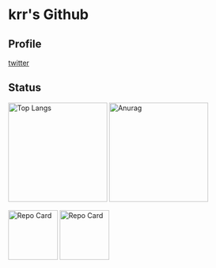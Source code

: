 # krr's Github
## Profile
[twitter](https://twitter.com/krrkrkrkrr)

## Status

<p align='left'>
  <img alt='Top Langs' height='200px' src='https://github-readme-stats.vercel.app/api/top-langs/?username=krkrkrr&count_private=true&layout=compact' />
  <img alt='Anurag's GitHub stats' height='200px' src='https://github-readme-stats.vercel.app/api?username=krkrkrr&count_private=true' />
</p>
<p align='left'>
  <img alt='Repo Card' height='100px' src='https://github-readme-stats.vercel.app/api/pin/?username=krkrkrr&repo=BigCalc' />
  <img alt='Repo Card' height='100px' src='https://github-readme-stats.vercel.app/api/pin/?username=krkrkrr&repo=panda12' />
</p>
